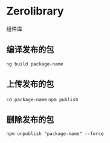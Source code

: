 # Zerolibrary

组件库

## 编译发布的包
`ng build package-name` 

## 上传发布的包
`cd package-name`
`npm publish` 

## 删除发布的包
`npm unpublish "package-name" --force` 
